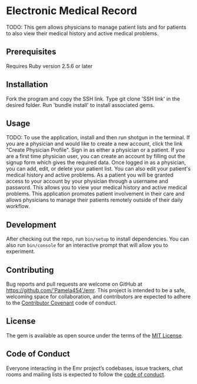 # Electronic Medical Record 

TODO: This gem allows physicians to manage patient lists and for patients to also view their
medical history and active medical problems.

## Prerequisites
  Requires Ruby version 2.5.6 or later


## Installation

Fork the program and copy the SSH link. Type git clone 'SSH link' in the desired folder. Run 'bundle install' to install associated gems. 

## Usage

TODO: 
To use the application, install and then run shotgun in the terminal. If you are a physician and would like to create a new account, click the link "Create Physician Profile". Sign in as either a physician or a patient. If you are a first time physician user, you can create an account by filling out the signup form which gives the required data. Once logged
in as a physician, you can add, edit, or delete your patient list. You can also edit your patient's medical history and active problems. As a patient you will be granted access to your account by your physician through a username and password. This allows you to view your medical history and active medical problems. This application promotes patient involvement in their care and allows physicians to manage their patients remotely outside of their daily workflow. 

## Development

After checking out the repo, run `bin/setup` to install dependencies. You can also run `bin/console` for an interactive prompt that will allow you to experiment.

## Contributing

Bug reports and pull requests are welcome on GitHub at https://github.com/'Pamela454'/emr. This project is intended to be a safe, welcoming space for collaboration, and contributors are expected to adhere to the [Contributor Covenant](http://contributor-covenant.org) code of conduct.

## License

The gem is available as open source under the terms of the [MIT License](https://opensource.org/licenses/MIT).

## Code of Conduct

Everyone interacting in the Emr project’s codebases, issue trackers, chat rooms and mailing lists is expected to follow the [code of conduct](https://github.com/'Pamela454'/emr/blob/master/CODE_OF_CONDUCT.md).
